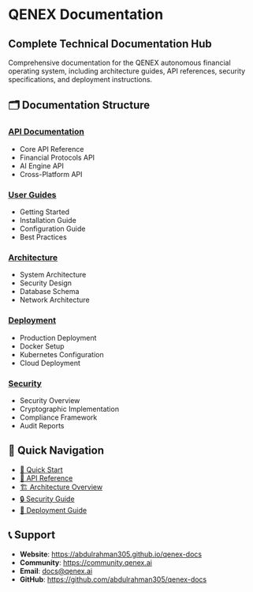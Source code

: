 # QENEX Documentation

## Complete Technical Documentation Hub

Comprehensive documentation for the QENEX autonomous financial operating system, including architecture guides, API references, security specifications, and deployment instructions.

## 🗂️ Documentation Structure

### [API Documentation](docs/api/)
- Core API Reference
- Financial Protocols API
- AI Engine API
- Cross-Platform API

### [User Guides](docs/guides/)
- Getting Started
- Installation Guide
- Configuration Guide
- Best Practices

### [Architecture](docs/architecture/)
- System Architecture
- Security Design
- Database Schema
- Network Architecture

### [Deployment](docs/deployment/)
- Production Deployment
- Docker Setup
- Kubernetes Configuration
- Cloud Deployment

### [Security](docs/security/)
- Security Overview
- Cryptographic Implementation
- Compliance Framework
- Audit Reports

## 🚀 Quick Navigation

- [🏁 Quick Start](docs/guides/quick-start.md)
- [📖 API Reference](docs/api/core-api.md)
- [🏗️ Architecture Overview](docs/architecture/system-overview.md)
- [🔒 Security Guide](docs/security/security-overview.md)
- [🚀 Deployment Guide](docs/deployment/production.md)

## 📞 Support

- **Website**: https://abdulrahman305.github.io/qenex-docs
- **Community**: https://community.qenex.ai
- **Email**: docs@qenex.ai
- **GitHub**: https://github.com/abdulrahman305/qenex-docs

